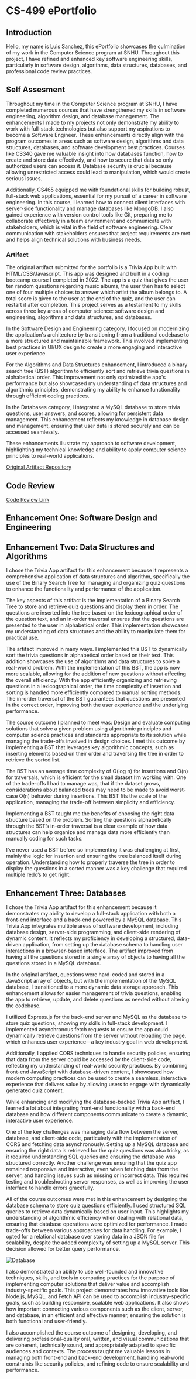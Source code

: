 # **CS-499 ePortfolio**

## **Introduction**
   Hello, my name is Luis Sanchez, this ePortfolio showcases the culmination of my work in the Computer Science program at SNHU. Throughout this project, I have refined and enhanced key software engineering skills, particularly in software design, algorithms, data structures, databases, and professional code review practices.

## **Self Assesment** 
  Throughout my time in the Computer Science program at SNHU, I have completed numerous courses that have strengthened my skills in software engineering, algorithm design, and database management. The enhancements I made to my projects not only demonstrate my ability to work with full-stack technologies but also support my aspirations to become a Software Engineer. These enhancements directly align with the program outcomes in areas such as software design, algorithms and data structures, databases, and software development best practices. Courses like CS340 gave me valuable insight into how databases function, how to create and store data effectively, and how to secure that data so only authorized users can access it. Database security is crucial because allowing unrestricted access could lead to manipulation, which would create serious issues. 

  Additionally, CS465 equipped me with foundational skills for building robust, full-stack web applications, essential for my pursuit of a career in software engineering. In this course, I learned how to connect client interfaces with server-side functionality and manage databases like MongoDB. I also gained experience with version control tools like Git, preparing me to collaborate effectively in a team environment and communicate with stakeholders, which is vital in the field of software engineering. Clear communication with stakeholders ensures that project requirements are met and helps align technical solutions with business needs.

### **Artifact**
  The original artifact submitted for the portfolio is a Trivia App built with HTML/CSS/Javascript. This app was designed and built in a coding bootcamp course I completed in 2022. The app is a quiz that gives the user ten random questions regarding music albums, the user then has to select one of four multiple choices to answer which artist the album belongs to. A total score is given to the user at the end of the quiz, and the user can restart it after completion. This project serves as a testament to my skills across three key areas of computer science: software design and engineering, algorithms and data structures, and databases.

  In the Software Design and Engineering category, I focused on modernizing the application's architecture by transitioning from a traditional codebase to a more structured and maintainable framework. This involved implementing best practices in UI/UX design to create a more engaging and interactive user experience.

  For the Algorithms and Data Structures enhancement, I introduced a binary search tree (BST) algorithm to efficiently sort and retrieve trivia questions in alphabetical order. This improvement not only optimized the app's performance but also showcased my understanding of data structures and algorithmic principles, demonstrating my ability to enhance functionality through efficient coding practices.

  In the Databases category, I integrated a MySQL database to store trivia questions, user answers, and scores, allowing for persistent data management. This enhancement reflects my knowledge in database design and management, ensuring that user data is stored securely and can be accessed seamlessly.

  These enhancements illustrate my approach to software development, highlighting my technical knowledge and ability to apply computer science principles to real-world applications.

  [Original Artifact Repository](https://github.com/luisdaniel0/trivia-game)

## **Code Review**

[Code Review Link](https://www.youtube.com/watch?v=xxfROwJEXEE)

## **Enhancement One: Software Design and Engineering**

## **Enhancement Two: Data Structures and Algorithms** 
  I chose the Trivia App artifact for this enhancement because it represents a comprehensive application of data structures and algorithm, specifically the use of the Binary Search Tree for managing and organizing quiz questions to enhance the functionality and performance of the application. 

  The key aspects of this artifact is the implementation of a Binary Search Tree to store and retrieve quiz questions and display them in order. The questions are inserted into the tree based on the lexicographical order of the question text, and an in-order traversal ensures that the questions are presented to the user in alphabetical order. This implementation showcases my understanding of data structures and the ability to manipulate them for practical use.

  The artifact improved in many ways. I implemented this BST to dynamically sort the trivia questions in alphabetical order based on their text. This addition showcases the use of algorithms and data structures to solve a real-world problem. With the implementation of this BST, the app is now more scalable, allowing for the addition of new questions without affecting the overall efficiency. With the app efficiently organizing and retrieving questions in a lexicographical order, the time complexity of insertion and sorting is handled more efficiently compared to manual sorting methods. The in-order traversal of the BST guarantees that questions are presented in the correct order, improving both the user experience and the underlying performance.

  The course outcome I planned to meet was: Design and evaluate computing solutions that solve a given problem using algorithmic principles and computer science practices and standards appropriate to its solution while managing the trade-offs involved in design choices. I met this outcome by implementing a BST that leverages key algorithmic concepts, such as inserting elements based on their order and traversing the tree in order to retrieve the sorted list.

  The BST has an average time complexity of O(log n) for insertions and O(n) for traversals, which is efficient for the small dataset I’m working with. One of the trade-offs I had to manage was, that if the dataset grows, considerations about balanced trees may need to be made to avoid worst-case O(n) behavior during insertions. This BST fits the scale of the application, managing the trade-off between simplicity and efficiency.

  Implementing a BST taught me the benefits of choosing the right data structure based on the problem. Sorting the questions alphabetically through the BST’s in-order traversal is a clear example of how data structures can help organize and manage data more efficiently than manually coding for such tasks.

  I’ve never used a BST before so implementing it was challenging at first, mainly the logic for insertion and ensuring the tree balanced itself during operation. Understanding how to properly traverse the tree in order to display the questions in a sorted manner was a key challenge that required multiple redo’s to get right.






## **Enhancement Three: Databases**
  I chose the Trivia App artifact for this enhancement because it demonstrates my ability to develop a full-stack application with both a front-end interface and a back-end powered by a MySQL database. This Trivia App integrates multiple areas of software development, including database design, server-side programming, and client-side rendering of dynamic content. It reflects my proficiency in developing a structured, data-driven application, from setting up the database schema to handling user interactions in a browser-based interface. The artifact improved from having all the questions stored in a single array of objects to having all the questions stored in a MySQL database.

  In the original artifact, questions were hard-coded and stored in a JavaScript array of objects, but with the implementation of the MySQL database, I transitioned to a more dynamic data storage approach. This enhancement allows for easier management of trivia questions, enabling the app to retrieve, update, and delete questions as needed without altering the codebase.

  I utilized Express.js for the back-end server and MySQL as the database to store quiz questions, showing my skills in full-stack development. I implemented asynchronous fetch requests to ensure the app could dynamically retrieve questions from the server without reloading the page, which enhances user experience—a key industry goal in web development.

  Additionally, I applied CORS techniques to handle security policies, ensuring that data from the server could be accessed by the client-side code, reflecting my understanding of real-world security practices. By combining front-end JavaScript with database-driven content, I showcased how modern computing practices can be used to create a seamless, interactive experience that delivers value by allowing users to engage with dynamically generated quiz content.

  While enhancing and modifying the database-backed Trivia App artifact, I learned a lot about integrating front-end functionality with a back-end database and how different components communicate to create a dynamic, interactive user experience. 

  One of the key challenges was managing data flow between the server, database, and client-side code, particularly with the implementation of CORS and fetching data asynchronously. Setting up a MySQL database and ensuring the right data is retrieved for the quiz questions was also tricky, as it required understanding SQL queries and ensuring the database was structured correctly. Another challenge was ensuring that the quiz app remained responsive and interactive, even when fetching data from the server, and handling issues such as missing or incorrect data. This required testing and troubleshooting server responses, as well as improving the user interface to handle errors gracefully. 


  All of the course outcomes were met in this enhancement by designing the database schema to store quiz questions efficiently. I used structured SQL queries to retrieve data dynamically based on user input. This highlights my understanding of algorithmic efficiency when dealing with relational data, ensuring that database operations were optimized for performance. I made trade-offs between various approaches for data handling. For example, I opted for a relational database over storing data in a JSON file for scalability, despite the added complexity of setting up a MySQL server. This decision allowed for better query performance. 

  ![Database](/imgs/databasemysql.png)

  I also demonstrated an ability to use well-founded and innovative techniques, skills, and tools in computing practices for the purpose of implementing computer solutions that deliver value and accomplish industry-specific goals. This project demonstrates how innovative tools like Node.js, MySQL, and Fetch API can be used to accomplish industry-specific goals, such as building responsive, scalable web applications. It also shows how important connecting various components such as the client, server, and database, in an efficient and effective manner, ensuring the solution is both functional and user-friendly.

  I also accomplished the course outcome of designing, developing, and delivering professional-quality oral, written, and visual communications that are coherent, technically sound, and appropriately adapted to specific audiences and contexts.
  The process taught me valuable lessons in managing both front-end and back-end development, handling real-world constraints like security policies, and refining code to ensure scalability and performance.






